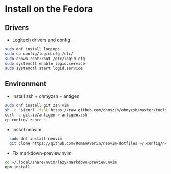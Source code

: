 # Install on the Fedora

## Drivers

- Logitech drivers and config

```bash
sudo dnf install logiops
sudo cp config/logid.cfg /etc/
sudo chown root:root /etc/logid.cfg
sudo systemctl enable logid.service
sudo systemctl start logid.service
```

## Environment

- Install zsh + ohmyzsh + antigen

```bash
sudo dnf install git zsh vim
sh -c "$(curl -fsSL https://raw.github.com/ohmyzsh/ohmyzsh/master/tools/install.sh)"
curl -L git.io/antigen > antigen.zsh
cp config/.zshrc ~
```

- Install neovim

```bash
  sudo dnf install neovim
  git clone https://github.com/RomanAverin/neovim-dotfiles ~/.config/nvim
```

- Fix markdown-preview.nvim

```bash
cd ~/.local/share/nvim/lazy/markdown-preview.nvim
npm install
```
